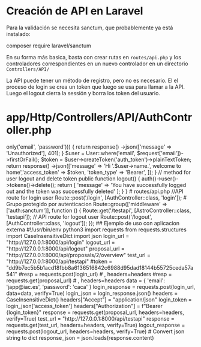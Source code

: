 # Creación de API en Laravel

Para la validación se necesita sanctum, que probablemente ya está instalado:


   composer require laravel/sanctum

En su forma más basica, basta con crear rutas en `routes/api.php` y los controladores
correspondientes en un nuevo controlador en un directorio `Controllers/API/`

La API puede tener un método de registro, pero no es necesario. El el proceso de login
se crea un token que luego se usa para llamar a la API. Luego el logout cierra la
sessión y borra los token del usuario.


# app/Http/Controllers/API/AuthController.php

<?php
namespace App\Http\Controllers\API;

use App\Http\Controllers\Controller;
use Illuminate\Http\Request;
use Illuminate\Support\Facades\Hash;
use Auth;
use Validator;
use App\Models\User;

class AuthController extends Controller
{
   

    public function login(Request $request)
    {
        if (!Auth::attempt($request->only('email', 'password')))
        {
            return response()
                ->json(['message' => 'Unauthorized'], 401);
        }

        $user = User::where('email', $request['email'])->firstOrFail();

        $token = $user->createToken('auth_token')->plainTextToken;

        return response()
            ->json(['message' => 'Hi '.$user->name.', welcome to home','access_token' => $token, 'token_type' => 'Bearer', ]);
    }

    // method for user logout and delete token
    public function logout()
    {
        auth()->user()->tokens()->delete();

        return [
            'message' => 'You have successfully logged out and the token was successfully deleted'
        ];
    }
}




# routes/api.php

//API route for login user
Route::post('/login', [AuthController::class, 'login']);

# Grupo protegido por autenticacion
Route::group(['middleware' => ['auth:sanctum']], function () {

    Route::get('/testapi', [AstroController::class, 'testapi']);

    // API route for logout user
    Route::post('/logout', [AuthController::class, 'logout']);
});


## Ejemplo de uso con aplicacion externa


#!/usr/bin/env python3

import requests
from requests.structures import CaseInsensitiveDict
import json

login_url = "http://127.0.0.1:8000/api/login"
logout_url = "http://127.0.0.1:8000/api/logout"
proposal_url = "http://127.0.0.1:8000/api/proposals/2/overview"
test_url = "http://127.0.0.1:8000/api/testapi"
#token = "dd9b7ec5b5b1acd18fbb8a6136516842c6988d95dad18144b55725ceda57a541"
#resp = requests.post(login_url) # , headers=headers
#resp = requests.get(proposal_url) # , headers=headers

data = {
  'email': 'japp@iac.es',
  'password': 'caca'
}

login_response = requests.post(login_url, data=data, verify=True)
login_json = login_response.json()

headers = CaseInsensitiveDict()
headers["Accept"] = "application/json"
login_token = login_json['access_token']
headers["Authorization"] = f"Bearer {login_token}"


response = requests.get(proposal_url, headers=headers, verify=True)

test_url = "http://127.0.0.1:8000/api/testapi"
response = requests.get(test_url, headers=headers, verify=True)


logout_response = requests.post(logout_url, headers=headers, verify=True)



# Convert json string to dict
response_json = json.loads(response.content)




